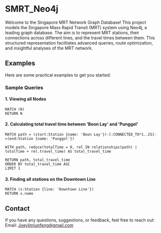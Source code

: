 # SMRT_Neo4j
Welcome to the Singapore MRT Network Graph Database! This project models the Singapore Mass Rapid Transit (MRT) system using Neo4j, a leading graph database. The aim is to represent MRT stations, their connections across different lines, and the travel times between them. This structured representation facilitates advanced queries, route optimization, and insightful analyses of the MRT network.

## Examples

Here are some practical examples to get you started:

### Sample Queries

#### 1. Viewing all Nodes

```cypher
MATCH (N)
RETURN N
```
#### 2. Calculating total travel time between 'Boon Lay' and 'Punggol'

```cypher
MATCH path = (start:Station {name: 'Boon Lay'})-[:CONNECTED_TO*1..25]->(end:Station {name: 'Punggol'})
 
WITH path, reduce(totalTime = 0, rel IN relationships(path) | totalTime + rel.travel_time) AS total_travel_time 
 
RETURN path, total_travel_time 
ORDER BY total_travel_time ASC 
LIMIT 1
```

#### 3.  Finding all stations on the Downtown Line
```cypher
MATCH (s:Station {line: 'Downtown Line'})
RETURN s.name
```

## Contact
If you have any questions, suggestions, or feedback, feel free to reach out:
Email: Joeylimjunfeng@gmail.com
